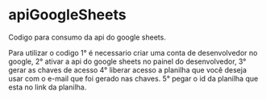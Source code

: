 # apiGoogleSheets
 Codigo para consumo da api do google sheets.


Para utilizar o codigo 
1° é necessario criar uma conta de desenvolvedor no google,
2° ativar a api do google sheets no painel do desenvolvedor,
3° gerar as chaves de acesso
4° liberar acesso a planilha que você deseja usar com o e-mail que foi gerado nas chaves.
5° pegar o id da planilha que esta no link da planilha.
